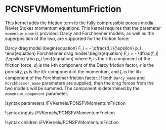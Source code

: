 # PCNSFVMomentumFriction

This kernel adds the friction term to the fully compressible porous media Navier
Stokes momentum equations. This kernel requires that the parameter
`momentum_name` is provided.  Darcy and Forchheimer models, as well as the
superposition of the two, are supported for the friction force:

Darcy drag model
\begin{equation}
F_i = - \dfrac{d_i}{\epsilon} p_i
\end{equation}
Forchheimer drag model
\begin{equation}
F_i = - \dfrac{f_i}{\epsilon} \rho p_i
\end{equation}
where $F_i$ is the i-th component of the friction force, $d_i$ is the i-th
component of the Darcy friction factor,
$\epsilon$ is the porosity, $p_i$ is the ith-component of the momentum, and
$f_i$ is the ith-component of the Forchheimer friction factor. If both
`Darcy_name` and `Forchheimer_name` parameters are supplied, then the drag
forces from the two models will be summed. The component is determined by the
`momentum_component` parameter.

!syntax parameters /FVKernels/PCNSFVMomentumFriction

!syntax inputs /FVKernels/PCNSFVMomentumFriction

!syntax children /FVKernels/PCNSFVMomentumFriction
